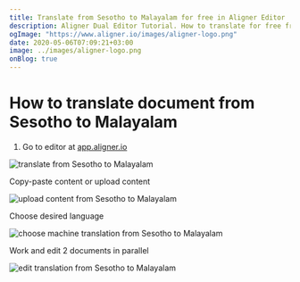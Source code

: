 ```yaml
---
title: Translate from Sesotho to Malayalam for free in Aligner Editor
description: Aligner Dual Editor Tutorial. How to translate for free from Sesotho to Malayalam. Aligner is multilingual document management platform. 
ogImage: "https://www.aligner.io/images/aligner-logo.png"
date: 2020-05-06T07:09:21+03:00
image: ../images/aligner-logo.png
onBlog: true
---
```


# How to translate document from Sesotho to Malayalam

1. Go to editor at [app.aligner.io](https://app.aligner.io "Aligner App web page")

![translate from Sesotho to Malayalam](../aligner-blank-editor.png "translate from Sesotho to Malayalam")

Copy-paste content or upload content

![upload content from Sesotho to Malayalam](../aligner-uploaded-document.png "upload content from Sesotho to Malayalam")

Choose desired language

![choose machine translation from Sesotho to Malayalam](../aligner-language-dropdown.png "choose machine translation from Sesotho to Malayalam")

Work and edit 2 documents in parallel

![edit translation from Sesotho to Malayalam](../aligner-double-sitded-editor.png "edit translation from Sesotho to Malayalam")

